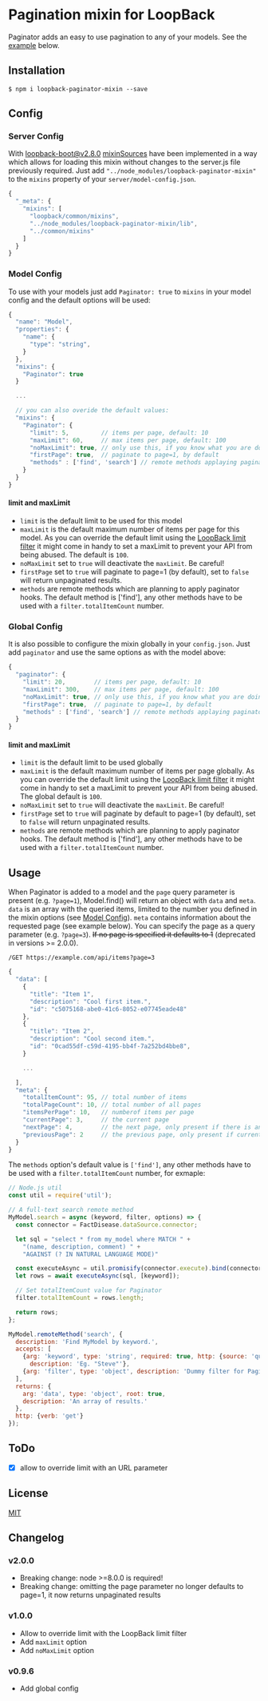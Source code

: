 # Pagination mixin for LoopBack

Paginator adds an easy to use pagination to any of your models. See the [example](#usage) below.

## Installation

```
$ npm i loopback-paginator-mixin --save
```

## Config

### Server Config

With [loopback-boot@v2.8.0](https://github.com/strongloop/loopback-boot/) [mixinSources](https://github.com/strongloop/loopback-boot/pull/131) have been implemented in a way which allows for loading this mixin without changes to the server.js file previously required. Just add `"../node_modules/loopback-paginator-mixin"` to the `mixins` property of your `server/model-config.json`.

```javascript
{
  "_meta": {
    "mixins": [
      "loopback/common/mixins",
      "../node_modules/loopback-paginator-mixin/lib",
      "../common/mixins"
    ]
  }
}
```
### Model Config

To use with your models just add `Paginator: true` to `mixins` in your model config and the default options will be used:

```javascript
{
  "name": "Model",
  "properties": {
    "name": {
      "type": "string",
    }
  },
  "mixins": {
    "Paginator": true
  }

  ...

  // you can also overide the default values:
  "mixins": {
    "Paginator": {
      "limit": 5,         // items per page, default: 10
      "maxLimit": 60,     // max items per page, default: 100
      "noMaxLimit": true, // only use this, if you know what you are doing!
      "firstPage": true,  // paginate to page=1, by default
      "methods" : ['find', 'search'] // remote methods applaying paginator hooks
    }
  }
}
```

#### limit and maxLimit

* `limit` is the default limit to be used for this model
* `maxLimit` is the default maximum number of items per page for this model. As you can override the default limit using the [LoopBack limit filter](https://loopback.io/doc/en/lb3/Limit-filter.html) it might come in handy to set a maxLimit to prevent your API from being abused. The default is `100`.
* `noMaxLimit` set to `true` will deactivate the `maxLimit`. Be careful!
* `firstPage` set to `true` will paginate to page=1 (by default), set to `false` will return unpaginated results.
* `methods` are remote methods which are planning to apply paginator hooks. The default method is ['find'], any other methods have to be used with a `filter.totalItemCount` number.

### Global Config

It is also possible to configure the mixin globally in your `config.json`. Just add `paginator` and use the same options as with the model above:

```javascript
{
  "paginator": {
    "limit": 20,        // items per page, default: 10
    "maxLimit": 300,    // max items per page, default: 100
    "noMaxLimit": true, // only use this, if you know what you are doing!
    "firstPage": true,  // paginate to page=1, by default
    "methods" : ['find', 'search'] // remote methods applaying paginator hooks
  }
}
```

#### limit and maxLimit

* `limit` is the default limit to be used globally
* `maxLimit` is the default maximum number of items per page globally. As you can override the default limit using the [LoopBack limit filter](https://loopback.io/doc/en/lb3/Limit-filter.html) it might come in handy to set a maxLimit to prevent your API from being abused. The global default is `100`.
* `noMaxLimit` set to `true` will deactivate the `maxLimit`. Be careful!
* `firstPage` set to `true` will paginate by default to page=1 (by default), set to `false` will return unpaginated results.
* `methods` are remote methods which are planning to apply paginator hooks. The default method is ['find'], any other methods have to be used with a `filter.totalItemCount` number.

## Usage

When Paginator is added to a model and the `page` query parameter is present (e.g. `?page=1`), Model.find() will return an object with `data` and `meta`. `data` is an array with the queried items, limited to the number you defined in the mixin options (see [Model Config](#model-config)). `meta` contains information about the requested page (see example below). You can specify the page as a query parameter (e.g. `?page=3`). ~~If no page is specified it defaults to 1~~ (deprecated in versions >= 2.0.0).

`/GET https://example.com/api/items?page=3`

```javascript
{
  "data": [
    {
      "title": "Item 1",
      "description": "Cool first item.",
      "id": "c5075168-abe0-41c6-8052-e07745eade48"
    },
    {
      "title": "Item 2",
      "description": "Cool second item.",
      "id": "0cad55df-c59d-4195-bb4f-7a252bd4bbe8",
    }

    ...

  ],
  "meta": {
    "totalItemCount": 95, // total number of items
    "totalPageCount": 10, // total number of all pages
    "itemsPerPage": 10,   // numberof items per page
    "currentPage": 3,     // the current page
    "nextPage": 4,        // the next page, only present if there is another page
    "previousPage": 2     // the previous page, only present if currentPage != 1
  }
}
```

The `methods` option's default value is `['find']`, any other methods have to be used with a `filter.totalItemCount` number, for exmaple:

```javascript
// Node.js util
const util = require('util');

// A full-text search remote method
MyModel.search = async (keyword, filter, options) => {
  const connector = FactDisease.dataSource.connector;

  let sql = "select * from my_model where MATCH " +
    "(name, description, comment) " +
    "AGAINST (? IN NATURAL LANGUAGE MODE)"

  const executeAsync = util.promisify(connector.execute).bind(connector);
  let rows = await executeAsync(sql, [keyword]);

  // Set totalItemCount value for Paginator
  filter.totalItemCount = rows.length;

  return rows;
};

MyModel.remoteMethod('search', {
  description: 'Find MyModel by keyword.',
  accepts: [
    {arg: 'keyword', type: 'string', required: true, http: {source: 'query'},
      description: 'Eg. "Steve"'},
    {arg: 'filter', type: 'object', description: 'Dummy filter for Paginator'}
  ],
  returns: {
    arg: 'data', type: 'object', root: true,
    description: 'An array of results.'
  },
  http: {verb: 'get'}
});
```

## ToDo

- [x] allow to override limit with an URL parameter

## License

[MIT](LICENSE)

## Changelog

### v2.0.0
- Breaking change: node >=8.0.0 is required!
- Breaking change: omitting the page parameter no longer defaults to page=1, it now returns unpaginated results

### v1.0.0
- Allow to override limit with the LoopBack limit filter
- Add `maxLimit` option
- Add `noMaxLimit` option

### v0.9.6
- Add global config
